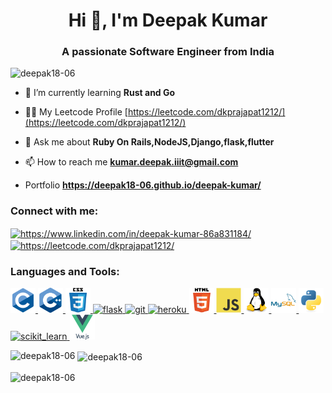 <h1 align="center">Hi 👋, I'm Deepak Kumar</h1>
<h3 align="center">A passionate Software Engineer from India</h3>

<p align="left"> <img src="https://komarev.com/ghpvc/?username=deepak18-06&label=Profile%20views&color=0e75b6&style=flat" alt="deepak18-06" /> </p>

- 🌱 I’m currently learning **Rust and Go**

- 👨‍💻 My Leetcode Profile [https://leetcode.com/dkprajapat1212/](https://leetcode.com/dkprajapat1212/)

- 💬 Ask me about **Ruby On Rails,NodeJS,Django,flask,flutter**

- 📫 How to reach me **kumar.deepak.iiit@gmail.com**
  
- Portfolio **https://deepak18-06.github.io/deepak-kumar/**

<h3 align="left">Connect with me:</h3>
<p align="left">
<a href="https://linkedin.com/in/https://www.linkedin.com/in/deepak-kumar-86a831184/" target="blank"><img align="center" src="https://raw.githubusercontent.com/rahuldkjain/github-profile-readme-generator/neutral-icons/src/images/icons/Social/linked-in-alt.svg" alt="https://www.linkedin.com/in/deepak-kumar-86a831184/" height="30" width="40" /></a>
<a href="https://www.leetcode.com/https://leetcode.com/dkprajapat1212/" target="blank"><img align="center" src="https://starchart.cc/doocs/leetcode.svg" alt="https://leetcode.com/dkprajapat1212/" height="30" width="40" /></a>
</p>

<h3 align="left">Languages and Tools:</h3>
<p align="left"> <a href="https://www.cprogramming.com/" target="_blank"> <img src="https://raw.githubusercontent.com/devicons/devicon/master/icons/c/c-original.svg" alt="c" width="40" height="40"/> </a> <a href="https://www.w3schools.com/cpp/" target="_blank"> <img src="https://raw.githubusercontent.com/devicons/devicon/master/icons/cplusplus/cplusplus-original.svg" alt="cplusplus" width="40" height="40"/> </a> <a href="https://www.w3schools.com/css/" target="_blank"> <img src="https://raw.githubusercontent.com/devicons/devicon/master/icons/css3/css3-original-wordmark.svg" alt="css3" width="40" height="40"/> </a> <a href="https://flask.palletsprojects.com/" target="_blank"> <img src="https://www.vectorlogo.zone/logos/pocoo_flask/pocoo_flask-icon.svg" alt="flask" width="40" height="40"/> </a> <a href="https://git-scm.com/" target="_blank"> <img src="https://www.vectorlogo.zone/logos/git-scm/git-scm-icon.svg" alt="git" width="40" height="40"/> </a> <a href="https://heroku.com" target="_blank"> <img src="https://www.vectorlogo.zone/logos/heroku/heroku-icon.svg" alt="heroku" width="40" height="40"/> </a> <a href="https://www.w3.org/html/" target="_blank"> <img src="https://raw.githubusercontent.com/devicons/devicon/master/icons/html5/html5-original-wordmark.svg" alt="html5" height="40"/> </a> <a href="https://developer.mozilla.org/en-US/docs/Web/JavaScript" target="_blank"> <img src="https://raw.githubusercontent.com/devicons/devicon/master/icons/javascript/javascript-original.svg" alt="javascript" width="40" height="40"/> </a> <a href="https://www.linux.org/" target="_blank"> <img src="https://raw.githubusercontent.com/devicons/devicon/master/icons/linux/linux-original.svg" alt="linux" width="40" height="40"/> </a> <a href="https://www.mysql.com/" target="_blank"> <img src="https://raw.githubusercontent.com/devicons/devicon/master/icons/mysql/mysql-original-wordmark.svg" alt="mysql" width="40" height="40"/> </a> <a href="https://www.python.org" target="_blank"> <img src="https://raw.githubusercontent.com/devicons/devicon/master/icons/python/python-original.svg" alt="python" width="40" height="40"/> </a> <a href="https://scikit-learn.org/" target="_blank"> <img src="https://upload.wikimedia.org/wikipedia/commons/0/05/Scikit_learn_logo_small.svg" alt="scikit_learn" width="40" height="40"/> </a> <a href="https://vuejs.org/" target="_blank"> <img src="https://raw.githubusercontent.com/devicons/devicon/master/icons/vuejs/vuejs-original-wordmark.svg" alt="vuejs" width="40" height="40"/> </a> </p>

<p><img align="left" src="https://github-readme-stats.vercel.app/api/top-langs?username=deepak18-06&show_icons=true&locale=en&layout=compact" alt="deepak18-06" /></p>

<p>&nbsp;<img align="center" src="https://github-readme-stats.vercel.app/api?username=deepak18-06&show_icons=true&locale=en" alt="deepak18-06" /></p>

<p><img align="center" src="https://github-readme-streak-stats.herokuapp.com/?user=deepak18-06&" alt="deepak18-06" /></p>

